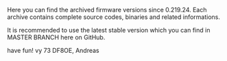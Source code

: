 Here you can find the archived firmware versions since 0.219.24.
Each archive contains complete source codes, binaries and related
informations.

It is recommended to use the latest stable version which you can
find in MASTER BRANCH here on GitHub.

have fun!
vy 73
DF8OE, Andreas
